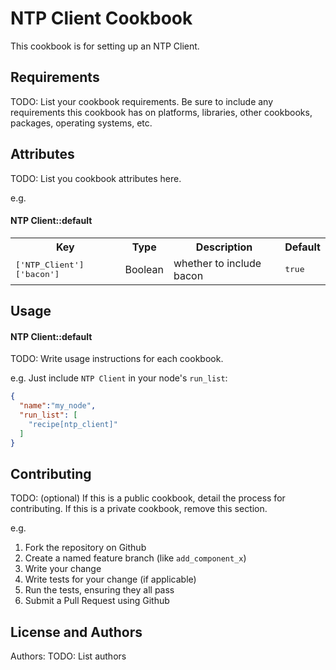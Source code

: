 NTP Client Cookbook
===================
This cookbook is for setting up an NTP Client.


Requirements
------------
TODO: List your cookbook requirements. Be sure to include any requirements this cookbook has on platforms, libraries, other cookbooks, packages, operating systems, etc.


Attributes
----------
TODO: List you cookbook attributes here.

e.g.
#### NTP Client::default
<table>
  <tr>
    <th>Key</th>
    <th>Type</th>
    <th>Description</th>
    <th>Default</th>
  </tr>
  <tr>
    <td><tt>['NTP_Client']['bacon']</tt></td>
    <td>Boolean</td>
    <td>whether to include bacon</td>
    <td><tt>true</tt></td>
  </tr>
</table>

Usage
-----
#### NTP Client::default
TODO: Write usage instructions for each cookbook.

e.g.
Just include `NTP Client` in your node's `run_list`:

```json
{
  "name":"my_node",
  "run_list": [
    "recipe[ntp_client]"
  ]
}
```

Contributing
------------
TODO: (optional) If this is a public cookbook, detail the process for contributing. If this is a private cookbook, remove this section.

e.g.
1. Fork the repository on Github
2. Create a named feature branch (like `add_component_x`)
3. Write your change
4. Write tests for your change (if applicable)
5. Run the tests, ensuring they all pass
6. Submit a Pull Request using Github

License and Authors
-------------------
Authors: TODO: List authors
